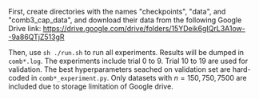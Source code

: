 First, create directories with the names "checkpoints", "data", and "comb3_cap_data", and download their data from the following Google Drive link:
https://drive.google.com/drive/folders/15YDeik6gIQrL3A1ow--9a86QTjZ513gR

Then, use `sh ./run.sh` to run all experiments. Results will be dumped in `comb*.log`. The experiments include trial 0 to 9. Trial 10 to 19 are used for validation. The best hyperparameters seached on validation set are hard-coded in `comb*_experiment.py`. Only datasets with $n=150, 750, 7500$ are included due to storage limitation of Google drive.
